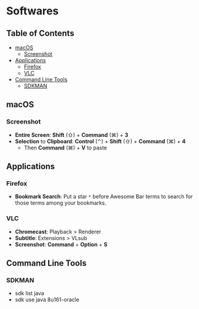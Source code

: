 # Softwares

## Table of Contents

<!-- START doctoc generated TOC please keep comment here to allow auto update -->
<!-- DON'T EDIT THIS SECTION, INSTEAD RE-RUN doctoc TO UPDATE -->


- [macOS](#macos)
  - [Screenshot](#screenshot)
- [Applications](#applications)
  - [Firefox](#firefox)
  - [VLC](#vlc)
- [Command Line Tools](#command-line-tools)
  - [SDKMAN](#sdkman)

<!-- END doctoc generated TOC please keep comment here to allow auto update -->

## macOS

### Screenshot

- **Entire Screen**: **Shift** (⇧) + **Command** (⌘) + **3**
- **Selection** to **Clipboard**: **Control** (⌃) + **Shift** (⇧) + **Command** (⌘) + **4**
	- Then **Command** (⌘) + **V** to paste


## Applications

### Firefox

- **Bookmark Search**: Put a star `*` before Awesome Bar terms to search for those terms among your bookmarks.

### VLC

- **Chromecast**: Playback > Renderer
- **Subtitle**: Extensions > VLsub
- **Screenshot**: **Command** + **Option** + **S**


## Command Line Tools

### SDKMAN

- sdk list java
- sdk use java 8u161-oracle
